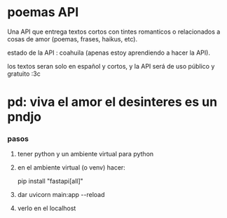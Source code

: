 # poemas API

Una API que entrega textos cortos con tintes romanticos o relacionados a cosas de amor (poemas, frases, haikus, etc).

estado de la API : coahuila (apenas estoy aprendiendo a hacer la API).

los textos seran solo en español y cortos, y la API será de uso público y gratuito :3c

# pd: viva el amor el desinteres es un pndjo

### pasos
1. tener python y un ambiente virtual para python
2. en el ambiente virtual (o venv) hacer:

	pip install "fastapi[all]" 

3. dar uvicorn main:app --reload
4. verlo en el localhost





